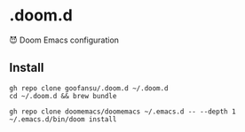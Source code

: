 # .doom.d
😈 Doom Emacs configuration

## Install

```shell
gh repo clone goofansu/.doom.d ~/.doom.d
cd ~/.doom.d && brew bundle

gh repo clone doomemacs/doomemacs ~/.emacs.d -- --depth 1
~/.emacs.d/bin/doom install
```
